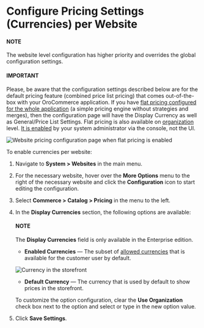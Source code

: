 <a id="pricing-currency-website"></a>

<a id="sys-websites-sysconfig-currency"></a>

# Configure Pricing Settings (Currencies) per Website

#### NOTE
The website level configuration has higher priority and overrides the global configuration settings.

#### IMPORTANT
Please, be aware that the configuration settings described below are for the default pricing feature (combined price list pricing) that comes out-of-the-box with your OroCommerce application. If you have [flat pricing configured for the whole application](../../../../../../../backend/setup/post-install/flat-pricing.md#dev-guide-setup-flat-pricing) (a simple pricing engine without strategies and merges), then the configuration page will have the Display Currency as well as General/Price List Settings. Flat pricing is also available on [organization](../../../../user-management/organizations/org-configuration/commerce/catalog/pricing.md#configuration-guide-commerce-configuration-catalog-pricing-organization) level. [It is enabled](../../../../../../../backend/setup/post-install/flat-pricing.md#dev-guide-setup-flat-pricing) by your system administrator via the console, not the UI.

![Website pricing configuration page when flat pricing is enabled](user/img/system/websites/web_configuration/flat-pricing-website-config.png)

To enable currencies per website:

1. Navigate to **System > Websites** in the main menu.
2. For the necessary website, hover over the <i class="fa fa-ellipsis-h fa-lg" aria-hidden="true"></i> **More Options** menu to the right of the necessary website and click the <i class="fas fa-cog" aria-hidden="true"></i> **Configuration** icon to start editing the configuration.
3. Select **Commerce > Catalog > Pricing** in the menu to the left.
4. In the **Display Currencies** section, the following options are available:

   #### NOTE
   The **Display Currencies** field is only available in the Enterprise edition.

   * **Enabled Currencies** — The subset of [allowed currencies](../../../../configuration/system/general-setup/global-currency.md#sys-config-sysconfig-general-setup-currency) that is available for the customer user by default.

   ![Currency in the storefront](user/img/system/websites/web_configuration/currency_on_the_front_store.png)
   * **Default Currency** — The currency that is used by default to show prices in the storefront.

   To customize the option configuration, clear the **Use Organization** check box next to the option and select or type in the new option value.
5. Click **Save Settings**.

<!-- fa-bars = fa-navicon -->
<!-- Ic Tiles is used as Set As Default in saved views, and as tiles in display layout options -->
<!-- IcPencil refers to Rename in Commerce and Inline Editing in CRM -->
<!-- Check mark in the square. -->
<!-- SortDesc is also used as drop-down arrow -->
